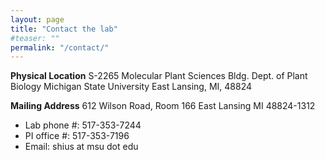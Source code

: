 ```yaml
---
layout: page
title: "Contact the lab"
#teaser: ""
permalink: "/contact/"
---
```


**Physical Location**
S-2265 Molecular Plant Sciences Bldg.
Dept. of Plant Biology
Michigan State University
East Lansing, MI, 48824


**Mailing Address**
612 Wilson Road, Room 166
East Lansing MI 48824-1312


- Lab phone #: 517-353-7244
- PI office #: 517-353-7196
- Email: shius at msu dot edu
